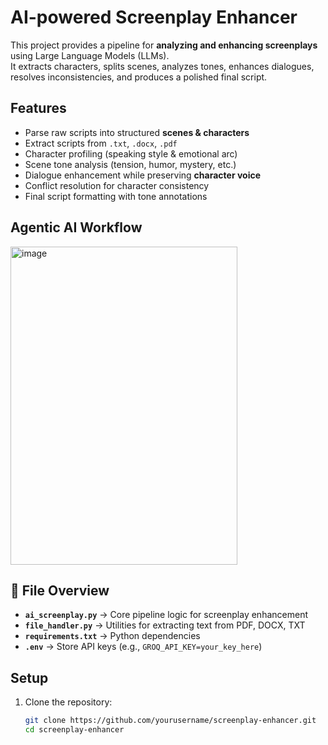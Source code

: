 # AI-powered Screenplay Enhancer

This project provides a pipeline for **analyzing and enhancing screenplays** using Large Language Models (LLMs).  
It extracts characters, splits scenes, analyzes tones, enhances dialogues, resolves inconsistencies, and produces a polished final script.

## Features
- Parse raw scripts into structured **scenes & characters**
- Extract scripts from `.txt`, `.docx`, `.pdf`
- Character profiling (speaking style & emotional arc)
- Scene tone analysis (tension, humor, mystery, etc.)
- Dialogue enhancement while preserving **character voice**
- Conflict resolution for character consistency
- Final script formatting with tone annotations

## Agentic AI Workflow
<img width="363" height="509" alt="image" src="https://github.com/user-attachments/assets/df1460d1-7536-4e1c-bb8a-2bc9362cb24d" />

## 📂 File Overview
- **`ai_screenplay.py`** → Core pipeline logic for screenplay enhancement
- **`file_handler.py`** → Utilities for extracting text from PDF, DOCX, TXT
- **`requirements.txt`** → Python dependencies
- **`.env`** → Store API keys (e.g., `GROQ_API_KEY=your_key_here`)

## Setup

1. Clone the repository:
   ```bash
   git clone https://github.com/yourusername/screenplay-enhancer.git
   cd screenplay-enhancer
